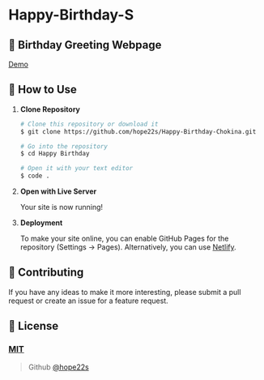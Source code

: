 # Happy-Birthday-S
## 🎉 Birthday Greeting Webpage 

[Demo](#)

## 🚀 How to Use

1.  **Clone Repository**

    ```bash
    # Clone this repository or download it
    $ git clone https://github.com/hope22s/Happy-Birthday-Chokina.git

    # Go into the repository
    $ cd Happy Birthday

    # Open it with your text editor
    $ code .
    ```

2. **Open with Live Server**

    Your site is now running!

3. **Deployment**

    To make your site online, you can enable GitHub Pages for the repository (Settings -> Pages). Alternatively, you can use [Netlify](https://www.netlify.com/).

## 📝 Contributing

If you have any ideas to make it more interesting, please submit a pull request or create an issue for a feature request.

## 🤝 License

### [MIT](LICENSE)

> Github [@hope22s](https://github.com/hope22s)
